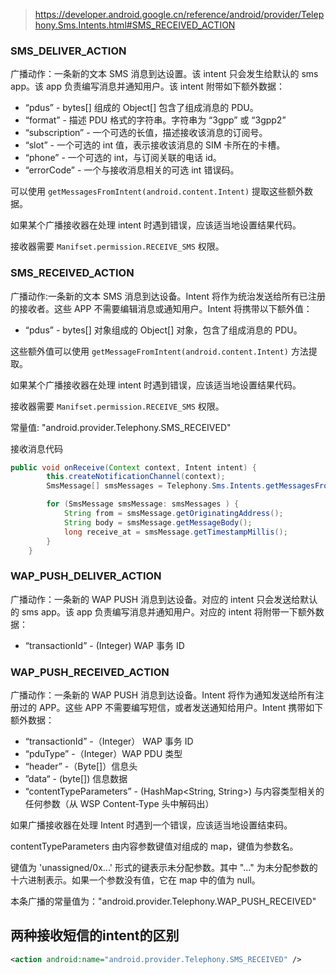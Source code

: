 >  https://developer.android.google.cn/reference/android/provider/Telephony.Sms.Intents.html#SMS_RECEIVED_ACTION 

### SMS_DELIVER_ACTION

广播动作：一条新的文本 SMS 消息到达设置。该 intent 只会发生给默认的 sms app。该 app 负责编写消息并通知用户。该 intent 附带如下额外数据：

- “pdus” - bytes[] 组成的 Object[] 包含了组成消息的 PDU。
- “format” - 描述 PDU 格式的字符串。字符串为 “3gpp” 或 “3gpp2”
- “subscription” -  一个可选的长值，描述接收该消息的订阅号。
- “slot” - 一个可选的 int 值，表示接收该消息的 SIM 卡所在的卡槽。
- “phone” - 一个可选的 int，与订阅关联的电话 id。
- “errorCode” -  一个与接收消息相关的可选 int 错误码。

可以使用 `getMessagesFromIntent(android.content.Intent)` 提取这些额外数据。

如果某个广播接收器在处理 intent 时遇到错误，应该适当地设置结果代码。

接收器需要 `Manifset.permission.RECEIVE_SMS` 权限。

### SMS_RECEIVED_ACTION

广播动作:一条新的文本 SMS 消息到达设备。Intent 将作为统治发送给所有已注册的接收者。这些 APP 不需要编辑消息或通知用户。Intent 将携带以下额外值：

- “pdus” - bytes[] 对象组成的 Object[] 对象，包含了组成消息的 PDU。

这些额外值可以使用 `getMessageFromIntent(android.content.Intent)` 方法提取。

如果某个广播接收器在处理 intent 时遇到错误，应该适当地设置结果代码。

接收器需要 `Manifset.permission.RECEIVE_SMS` 权限。

常量值: "android.provider.Telephony.SMS_RECEIVED" 

接收消息代码

```java
public void onReceive(Context context, Intent intent) {
        this.createNotificationChannel(context);
        SmsMessage[] smsMessages = Telephony.Sms.Intents.getMessagesFromIntent(intent);

        for (SmsMessage smsMessage: smsMessages ) {
            String from = smsMessage.getOriginatingAddress();
            String body = smsMessage.getMessageBody();
            long receive_at = smsMessage.getTimestampMillis();
        }
    }
```



### WAP_PUSH_DELIVER_ACTION

广播动作：一条新的 WAP PUSH 消息到达设备。对应的 intent 只会发送给默认的 sms app。该 app 负责编写消息并通知用户。对应的 intent 将附带一下额外数据：

- “transactionId” - (Integer) WAP 事务 ID



### WAP_PUSH_RECEIVED_ACTION

广播动作：一条新的 WAP PUSH 消息到达设备。Intent 将作为通知发送给所有注册过的 APP。这些 APP 不需要编写短信，或者发送通知给用户。Intent 携带如下额外数据：

- “transactionId” -（Integer） WAP 事务 ID 
- “pduType” -（Integer）WAP PDU 类型
- “header” -（Byte[]）信息头
- ”data“ - (byte[]) 信息数据
- “contentTypeParameters” - (HashMap<String, String>) 与内容类型相关的任何参数（从 WSP Content-Type 头中解码出）

如果广播接收器在处理 Intent 时遇到一个错误，应该适当地设置结束码。

 contentTypeParameters  由内容参数键值对组成的 map，键值为参数名。

键值为 'unassigned/0x...' 形式的键表示未分配参数。其中 "..." 为未分配参数的十六进制表示。如果一个参数没有值，它在 map 中的值为 null。

本条广播的常量值为："android.provider.Telephony.WAP_PUSH_RECEIVED" 

## 两种接收短信的intent的区别

```xml
<action android:name="android.provider.Telephony.SMS_RECEIVED" />
```

